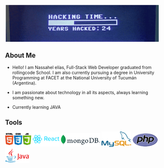 <img src="img/kung.gif" style="width:100vw;">

## About Me

- Hello! I am Nassahel elías, Full-Stack Web Developer graduated from rollingcode School. I am also currently pursuing a degree in University Programming at FACET at the National University of Tucumán (Argentina).

- I am passionate about technology in all its aspects, always learning something new.

- Currently learning JAVA

## Tools

<div >
  <img src="img/html.png" style="height:50px;">
  <img src="img/react.png" style="height:50px;">
  <img src="img/mongo.png" style="height:45px;">
  <img src="img/sql.png" style="height:50px;">
  <img src="img/php.png" style="height:45px;">
  <img src="img/java.png" style="height:50px;">

</div>
